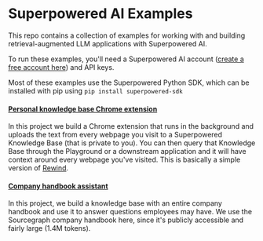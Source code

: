 # Superpowered AI Examples

This repo contains a collection of examples for working with and building retrieval-augmented LLM applications with Superpowered AI.

To run these examples, you'll need a Superpowered AI account ([create a free account here](https://superpowered.ai)) and API keys.

Most of these examples use the Superpowered Python SDK, which can be installed with pip using `pip install superpowered-sdk`

#### [Personal knowledge base Chrome extension](consumer/personal-kb-chrome-extension)
In this project we build a Chrome extension that runs in the background and uploads the text from every webpage you visit to a Superpowered Knowledge Base (that is private to you). You can then query that Knowledge Base through the Playground or a downstream application and it will have context around every webpage you've visited. This is basically a simple version of [Rewind](https://rewind.ai).

#### [Company handbook assistant](employee-productivity/company_handbook_assistant)
In this project, we build a knowledge base with an entire company handbook and use it to answer questions employees may have. We use the Sourcegraph company handbook here, since it's publicly accessible and fairly large (1.4M tokens).